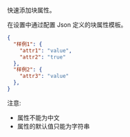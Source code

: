 快速添加块属性。

在设置中通过配置 Json 定义的块属性模板。

```json
{
  "样例1": {
    "attr1": "value",
    "attr2": "true"
  },
  "样例2": {
    "attr3": "value"
  },
}
```

注意:

- 属性不能为中文
- 属性的默认值只能为字符串
